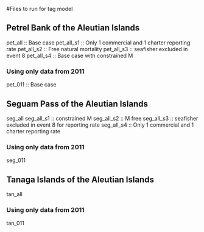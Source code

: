 #Files to run for tag model
## Petrel Bank of the Aleutian Islands
pet_all    :: Base case
pet_all_s1 :: Only 1 commercial and 1 charter reporting rate
pet_all_s2 :: Free natural mortality
pet_all_s3 :: seafisher excluded in event 8
pet_all_s4 :: Base case with constrained M
### Using only data from 2011
pet_011    :: Base case

## Seguam Pass of the Aleutian Islands
seg_all
seg_all_s1 :: constrained M
seg_all_s2 :: M free
seg_all_s3 :: seafisher excluded in event 8 for reporting rate
seg_all_s4 :: Only 1 commercial and 1 charter reporting rate
### Using only data from 2011
seg_011   

## Tanaga Islands of the Aleutian Islands
tan_all
### Using only data from 2011
tan_011
